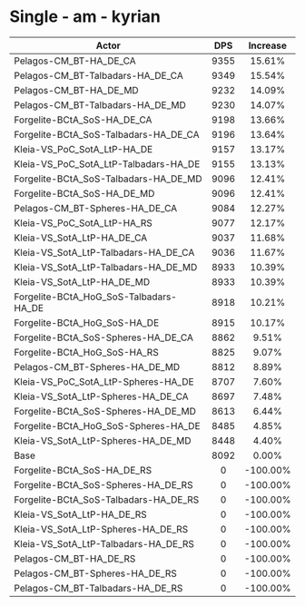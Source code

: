 # Single - am - kyrian
| Actor | DPS | Increase |
|---|:---:|:---:|
|Pelagos-CM_BT-HA_DE_CA|9355|15.61%|
|Pelagos-CM_BT-Talbadars-HA_DE_CA|9349|15.54%|
|Pelagos-CM_BT-HA_DE_MD|9232|14.09%|
|Pelagos-CM_BT-Talbadars-HA_DE_MD|9230|14.07%|
|Forgelite-BCtA_SoS-HA_DE_CA|9198|13.66%|
|Forgelite-BCtA_SoS-Talbadars-HA_DE_CA|9196|13.64%|
|Kleia-VS_PoC_SotA_LtP-HA_DE|9157|13.17%|
|Kleia-VS_PoC_SotA_LtP-Talbadars-HA_DE|9155|13.13%|
|Forgelite-BCtA_SoS-Talbadars-HA_DE_MD|9096|12.41%|
|Forgelite-BCtA_SoS-HA_DE_MD|9096|12.41%|
|Pelagos-CM_BT-Spheres-HA_DE_CA|9084|12.27%|
|Kleia-VS_PoC_SotA_LtP-HA_RS|9077|12.17%|
|Kleia-VS_SotA_LtP-HA_DE_CA|9037|11.68%|
|Kleia-VS_SotA_LtP-Talbadars-HA_DE_CA|9036|11.67%|
|Kleia-VS_SotA_LtP-Talbadars-HA_DE_MD|8933|10.39%|
|Kleia-VS_SotA_LtP-HA_DE_MD|8933|10.39%|
|Forgelite-BCtA_HoG_SoS-Talbadars-HA_DE|8918|10.21%|
|Forgelite-BCtA_HoG_SoS-HA_DE|8915|10.17%|
|Forgelite-BCtA_SoS-Spheres-HA_DE_CA|8862|9.51%|
|Forgelite-BCtA_HoG_SoS-HA_RS|8825|9.07%|
|Pelagos-CM_BT-Spheres-HA_DE_MD|8812|8.89%|
|Kleia-VS_PoC_SotA_LtP-Spheres-HA_DE|8707|7.60%|
|Kleia-VS_SotA_LtP-Spheres-HA_DE_CA|8697|7.48%|
|Forgelite-BCtA_SoS-Spheres-HA_DE_MD|8613|6.44%|
|Forgelite-BCtA_HoG_SoS-Spheres-HA_DE|8485|4.85%|
|Kleia-VS_SotA_LtP-Spheres-HA_DE_MD|8448|4.40%|
|Base|8092|0.00%|
|Forgelite-BCtA_SoS-HA_DE_RS|0|-100.00%|
|Forgelite-BCtA_SoS-Spheres-HA_DE_RS|0|-100.00%|
|Forgelite-BCtA_SoS-Talbadars-HA_DE_RS|0|-100.00%|
|Kleia-VS_SotA_LtP-HA_DE_RS|0|-100.00%|
|Kleia-VS_SotA_LtP-Spheres-HA_DE_RS|0|-100.00%|
|Kleia-VS_SotA_LtP-Talbadars-HA_DE_RS|0|-100.00%|
|Pelagos-CM_BT-HA_DE_RS|0|-100.00%|
|Pelagos-CM_BT-Spheres-HA_DE_RS|0|-100.00%|
|Pelagos-CM_BT-Talbadars-HA_DE_RS|0|-100.00%|

